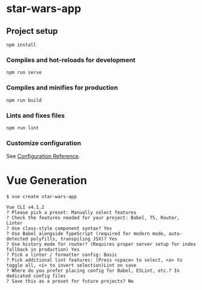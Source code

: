 # star-wars-app

## Project setup
```
npm install
```

### Compiles and hot-reloads for development
```
npm run serve
```

### Compiles and minifies for production
```
npm run build
```

### Lints and fixes files
```
npm run lint
```

### Customize configuration
See [Configuration Reference](https://cli.vuejs.org/config/).

# Vue Generation
```
$ vue create star-wars-app

Vue CLI v4.1.2
? Please pick a preset: Manually select features
? Check the features needed for your project: Babel, TS, Router, Linter
? Use class-style component syntax? Yes
? Use Babel alongside TypeScript (required for modern mode, auto-detected polyfills, transpiling JSX)? Yes
? Use history mode for router? (Requires proper server setup for index fallback in production) Yes
? Pick a linter / formatter config: Basic
? Pick additional lint features: (Press <space> to select, <a> to toggle all, <i> to invert selection)Lint on save
? Where do you prefer placing config for Babel, ESLint, etc.? In dedicated config files
? Save this as a preset for future projects? No
```

